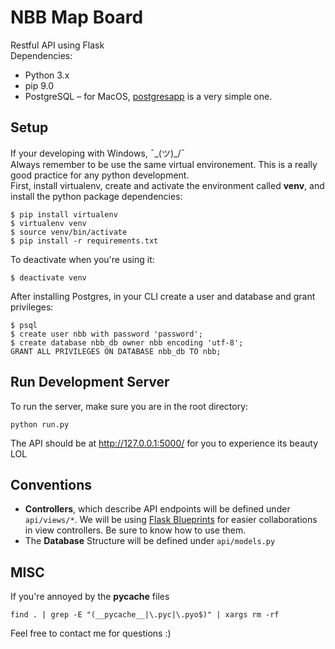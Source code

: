 # NBB Map Board 

Restful API using Flask <br>
Dependencies:
- Python 3.x
- pip 9.0
- PostgreSQL – for MacOS, [postgresapp](http://postgresapp.com/) is a very simple one. <br>

## Setup 
If your developing with Windows, ¯\_(ツ)_/¯ <br>
Always remember to be use the same virtual environement. This is a really good practice for any python development. <br>
First, install virtualenv, create and activate the environment called **venv**, and install the python package dependencies:
```
$ pip install virtualenv
$ virtualenv venv
$ source venv/bin/activate
$ pip install -r requirements.txt
```
To deactivate when you're using it:
```
$ deactivate venv
```
After installing Postgres, in your CLI create a user and database and grant privileges:
```
$ psql
$ create user nbb with password 'password';
$ create database nbb_db owner nbb encoding 'utf-8';
GRANT ALL PRIVILEGES ON DATABASE nbb_db TO nbb;
```


## Run Development Server
To run the server, make sure you are in the root directory:
```
python run.py
```

The API should be at http://127.0.0.1:5000/ for you to experience its beauty LOL 

## Conventions
- **Controllers**, which describe API endpoints will be defined under ``api/views/*``. We will be using [Flask Blueprints](http://flask.pocoo.org/docs/0.12/blueprints/) for easier collaborations in view controllers. Be sure to know how to use them. <br>
- The **Database** Structure will be defined under ``api/models.py``

## MISC

If you're annoyed by the __pycache__ files 
```
find . | grep -E "(__pycache__|\.pyc|\.pyo$)" | xargs rm -rf
```

Feel free to contact me for questions :) 
